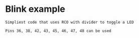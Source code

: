 # Blink example

	Simpliest code that uses RCO with divider to toggle a LED

	Pins 36, 38, 42, 43, 45, 46, 47, 48 can be used